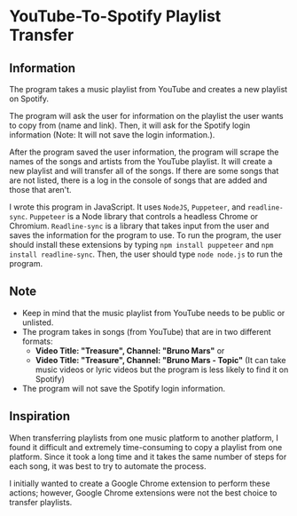 YouTube-To-Spotify Playlist Transfer
=========

Information
-----
The program takes a music playlist from YouTube and creates a new playlist on Spotify.

The program will ask the user for information on the playlist the user wants to copy from (name and link). Then, it will ask for the Spotify login information (Note: It will not save the login information.).

After the program saved the user information, the program will scrape the names of the songs and artists from the YouTube playlist. It will create a new playlist and will transfer all of the songs.
If there are some songs that are not listed, there is a log in the console of songs that are added and those that aren't.

I wrote this program in JavaScript. It uses `NodeJS`, `Puppeteer`, and `readline-sync`.
`Puppeteer` is a Node library that controls a headless Chrome or Chromium. `Readline-sync` is a library that takes input from the user and saves the information for the program to use.
To run the program, the user should install these extensions by typing `npm install puppeteer` and `npm install readline-sync`.
Then, the user should type `node node.js` to run the program.

Note
-----
- Keep in mind that the music playlist from YouTube needs to be public or unlisted.
- The program takes in songs (from YouTube) that are in two different formats: 
    * **Video Title: "Treasure", Channel: "Bruno Mars"** or 
    * **Video Title: "Treasure", Channel: "Bruno Mars - Topic"**
    (It can take music videos or lyric videos but the program is less likely to find it on Spotify)
- The program will not save the Spotify login information.

Inspiration
-----
When transferring playlists from one music platform to another platform, I found it difficult and extremely time-consuming to copy a playlist from one platform. Since it took a long time and it takes the same number of steps for each song, it was best to try to automate the process.

I initially wanted to create a Google Chrome extension to perform these actions; however, Google Chrome extensions were not the best choice to transfer playlists. 

